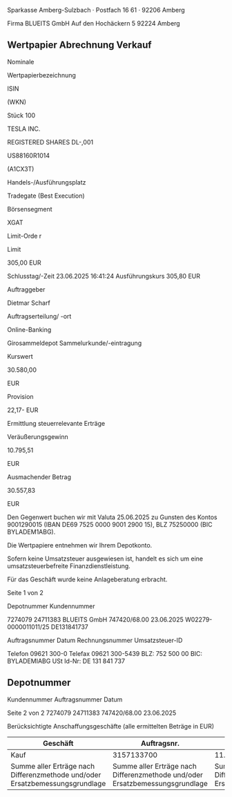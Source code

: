 <!-- image -->

Sparkasse Amberg-Sulzbach · Postfach 16 61 · 92206 Amberg

Firma BLUEITS GmbH Auf den Hochäckern 5 92224 Amberg

## Wertpapier Abrechnung Verkauf

Nominale

Wertpapierbezeichnung

ISIN

(WKN)

Stück 100

TESLA INC.

REGISTERED SHARES DL-,001

US88160R1014

(A1CX3T)

Handels-/Ausführungsplatz

Tradegate (Best Execution)

Börsensegment

XGAT

Limit-Orde r

Limit

305,00 EUR

Schlusstag/-Zeit 23.06.2025 16:41:24 Ausführungskurs 305,80 EUR

Auftraggeber

Dietmar Scharf

Auftragserteilung/ -ort

Online-Banking

Girosammeldepot Sammelurkunde/-eintragung

Kurswert

30.580,00

EUR

Provision

22,17- EUR

Ermittlung steuerrelevante Erträge

Veräußerungsgewinn

10.795,51

EUR

Ausmachender Betrag

30.557,83

EUR

Den Gegenwert buchen wir mit Valuta 25.06.2025 zu Gunsten des Kontos 9001290015 (IBAN DE69 7525 0000 9001 2900 15), BLZ 75250000 (BIC BYLADEM1ABG).

Die Wertpapiere entnehmen wir Ihrem Depotkonto.

Sofern keine Umsatzsteuer ausgewiesen ist, handelt es sich um eine umsatzsteuerbefreite Finanzdienstleistung.

Für das Geschäft wurde keine Anlageberatung erbracht.

Seite 1 von 2

Depotnummer Kundennummer

7274079 24711383 BLUEITS GmbH 747420/68.00 23.06.2025 W02279-0000011011/25 DE131841737

Auftragsnummer Datum Rechnungsnummer Umsatzsteuer-ID

Telefon 09621 300-0 Telefax 09621 300-5439 BLZ: 752 500 00 BIC: BYLADEMIABG USt Id-Nr: DE 131 841 737

<!-- image -->

## Depotnummer

Kundennummer Auftragsnummer Datum

Seite 2 von 2 7274079 24711383 747420/68.00 23.06.2025

Berücksichtigte Anschaffungsgeschäfte (alle ermittelten Beträge in EUR)

| Geschäft                                                                     | Auftragsnr.                                                                  | Ausführ.-tag                                                                 | Whr./St.                                                                     | Nennwert/Stück                                                               | AS-Kosten                                                                    | Erlös                                                                        | ant. Ergebnis                                                                |           |
|------------------------------------------------------------------------------|------------------------------------------------------------------------------|------------------------------------------------------------------------------|------------------------------------------------------------------------------|------------------------------------------------------------------------------|------------------------------------------------------------------------------|------------------------------------------------------------------------------|------------------------------------------------------------------------------|-----------|
| Kauf                                                                         | 3157133700                                                                   | 11.09.2024                                                                   | Stück                                                                        | 100,0000                                                                     | 19.762,32-                                                                   | 30.557,83                                                                    | 10.795,51                                                                    | (D)       |
| Summe aller Erträge nach Differenzmethode und/oder Ersatzbemessungsgrundlage | Summe aller Erträge nach Differenzmethode und/oder Ersatzbemessungsgrundlage | Summe aller Erträge nach Differenzmethode und/oder Ersatzbemessungsgrundlage | Summe aller Erträge nach Differenzmethode und/oder Ersatzbemessungsgrundlage | Summe aller Erträge nach Differenzmethode und/oder Ersatzbemessungsgrundlage | Summe aller Erträge nach Differenzmethode und/oder Ersatzbemessungsgrundlage | Summe aller Erträge nach Differenzmethode und/oder Ersatzbemessungsgrundlage | Summe aller Erträge nach Differenzmethode und/oder Ersatzbemessungsgrundlage | 10.795,51 |
